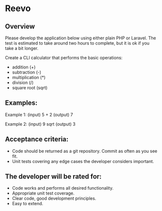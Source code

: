 # Reevo

## Overview

Please develop the application below using either plain PHP or Laravel.
The test is estimated to take around two hours to complete, but it is ok if you take a bit longer.

Create a CLI calculator that performs the basic operations:
- addition (+)
- subtraction (-)
- multiplication (*)
- division (/)
- square root (sqrt)

## Examples:

Example 1:
(input)
5 + 2
(output)
7

Example 2:
(input)
9 sqrt
(output)
3

## Acceptance criteria:
- Code should be returned as a git repository. Commit as often as you see fit.
- Unit tests covering any edge cases the developer considers important.

## The developer will be rated for:

- Code works and performs all desired functionality.
- Appropriate unit test coverage.
- Clear code, good development principles.
- Easy to extend.
